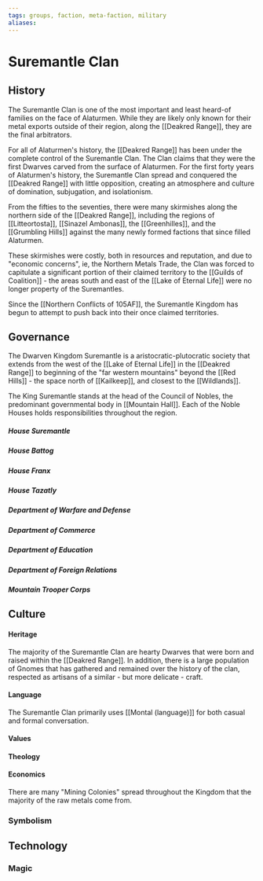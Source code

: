 ```yaml
---
tags: groups, faction, meta-faction, military
aliases:
---
```


# Suremantle Clan
## History
The Suremantle Clan is one of the most important and least heard-of families on the face of Alaturmen. While they are likely only known for their metal exports outside of their region, along the [[Deakred Range]], they are the final arbitrators.

For all of Alaturmen's history, the [[Deakred Range]] has been under the complete control of the Suremantle Clan. The Clan claims that they were the first Dwarves carved from the surface of Alaturmen. For the first forty years of Alaturmen's history, the Suremantle Clan spread and conquered the [[Deakred Range]] with little opposition, creating an atmosphere and culture of domination, subjugation, and isolationism.

From the fifties to the seventies, there were many skirmishes along the northern side of the [[Deakred Range]], including the regions of [[Litteortosta]], [[Sinazel Ambonas]], the [[Greenhilles]], and the [[Grumbling Hills]] against the many newly formed factions that since filled Alaturmen. 

These skirmishes were costly, both in resources and reputation, and due to "economic concerns", ie, the Northern Metals Trade, the Clan was forced to capitulate a significant portion of their claimed territory to the [[Guilds of Coalition]] - the areas south and east of the [[Lake of Eternal Life]] were no longer property of the Suremantles. 

Since the [[Northern Conflicts of 105AF]], the Suremantle Kingdom has begun to attempt to push back into their once claimed territories.

## Governance
The Dwarven Kingdom Suremantle is a aristocratic-plutocratic society that extends from the west of the [[Lake of Eternal Life]] in the [[Deakred Range]] to beginning of the "far western mountains" beyond the [[Red Hills]] - the space north of [[Kailkeep]], and closest to the [[Wildlands]].

The King Suremantle stands at the head of the Council of Nobles, the predominant governmental body in [[Mountain Hall]]. Each of the Noble Houses holds responsibilities throughout the region.

##### House Suremantle
##### House Battog
##### House Franx
##### House Tazatly

##### Department of Warfare and Defense
##### Department of Commerce
##### Department of Education
##### Department of Foreign Relations
##### Mountain Trooper Corps



## Culture
#### Heritage
The majority of the Suremantle Clan are hearty Dwarves that were born and raised within the [[Deakred Range]]. In addition, there is a large population of Gnomes that has gathered and remained over the history of the clan, respected as artisans of a similar - but more delicate - craft.

#### Language
The Suremantle Clan primarily uses [[Montal (language)]] for both casual and formal conversation.

#### Values
#### Theology
#### Economics
There are many "Mining Colonies" spread throughout the Kingdom that the majority of the raw metals come from.

### Symbolism
## Technology
### Magic